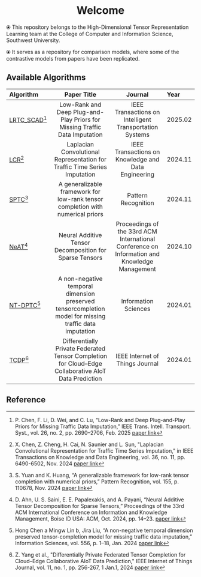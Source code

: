 <h1 align="center">Welcome</h1>

⦿ This repository belongs to the High-Dimensional Tensor Representation Learning team at the College of Computer and
Information Science, Southwest University.

⦿ It serves as a repository for comparison models, where some of the contrastive models from papers have been
replicated.

## Available Algorithms

| **Algorithm**                          |                                            **Paper Title**                                             |                                         **Journal**                                          | **Year**      |
|:---------------------------------------|:------------------------------------------------------------------------------------------------------:|:--------------------------------------------------------------------------------------------:|:--------------|
| [LRTC_SCAD](./LRTC_SCAD_FanWeiKai)[^1] |               Low-Rank and Deep Plug-and-Play Priors for Missing Traffic Data Imputation               |                   IEEE Transactions on Intelligent Transportation Systems                    | 2025.02 <br/> |
| [LCR](./LCR_YangLei)[^2]               |               Laplacian Convolutional Representation for Traffic Time Series Imputation                |                     IEEE Transactions on Knowledge and Data Engineering                      | 2024.11 <br/> |
| [SPTC](./SPTC_LiuQian)[^3]             |             A generalizable framework for low-rank tensor completion with numerical priors             |                                     Pattern Recognition                                      | 2024.11 <br/> |
| [NeAT](./NeAT_XieBoYu)[^4]             |                        Neural Additive Tensor Decomposition for Sparse Tensors                         | Proceedings of the 33rd ACM International Conference on Information and Knowledge Management | 2024.10 <br/> |
| [NT-DPTC](./NT_DPTC_LiuHua)[^5]        | A non-negative temporal dimension preserved tensorcompletion model for missing traffic data imputation |                                     Information Sciences                                     | 2024.01 <br/> |
| [TCDP](./TCDP_WuZhiXiang)[^6]          |  Differentially Private Federated Tensor Completion for Cloud–Edge Collaborative AIoT Data Prediction  |                               IEEE Internet of Things Journal                                | 2024.01 <br/> |

## Reference

[//]: # (Use APA reference style below)
[^1]: P. Chen, F. Li, D. Wei, and C. Lu, “Low-Rank and Deep Plug-and-Play Priors for Missing Traffic Data Imputation,”
IEEE Trans. Intell. Transport. Syst., vol. 26, no. 2, pp. 2690–2706, Feb. 2025
[paper link](https://doi.org/10.1109/TITS.2024.3493864)  
[^2]:X. Chen, Z. Cheng, H. Cai, N. Saunier and L. Sun, "Laplacian Convolutional Representation for Traffic Time Series
Imputation," in IEEE Transactions on Knowledge and Data Engineering, vol. 36, no. 11, pp. 6490-6502, Nov. 2024
[paper link](https://doi.org/10.1109/TKDE.2024.3419698)   
[^3]: S. Yuan and K. Huang, “A generalizable framework for low-rank tensor completion with numerical priors,” Pattern
Recognition, vol. 155, p. 110678, Nov. 2024 [paper link](https://doi.org/10.1016/j.patcog.2024.110678)  
[^4]:D. Ahn, U. S. Saini, E. E. Papalexakis, and A. Payani, “Neural Additive Tensor Decomposition for Sparse Tensors,”
Proceedings of the 33rd ACM International Conference on Information and Knowledge Management, Boise ID USA: ACM,
Oct. 2024, pp. 14–23. [paper link](https://doi.org/10.1145/3627673.3679833)  
[^5]: Hong Chen a Mingw Lin b, Jira Liu, “A non-negative temporal dimension preserved tensor-completion model for
missing traffic data imputation,” Information Sciences, vol. 556, p. 1–18, Jan. 2024
[paper link](https://www.sciencedirect.com/science/article/pii/S0020025523013828)  
[^6]: Z. Yang et al., "Differentially Private Federated Tensor Completion for Cloud–Edge Collaborative AIoT Data
Prediction," IEEE Internet of Things Journal, vol. 11, no. 1, pp. 256-267, 1 Jan.1,
2024 [paper link](https://doi.org/10.1109/JIOT.2023.3314460)  
